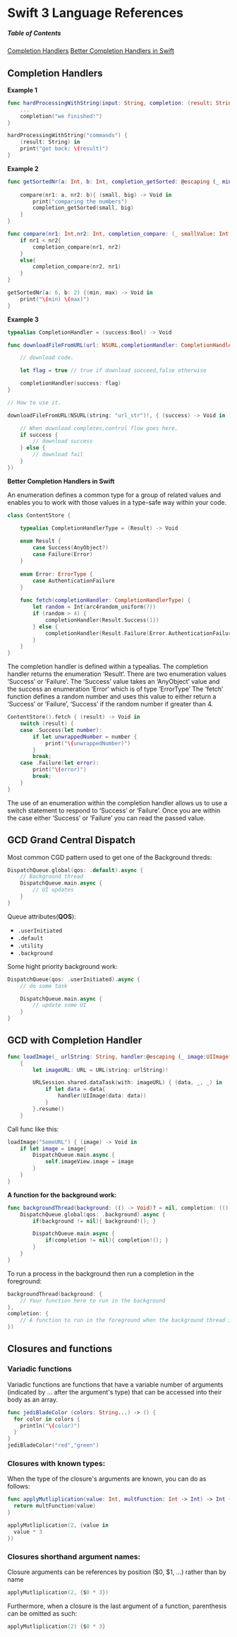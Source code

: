 # Swift 3 Language References

##### Table of Contents 
[Completion Handlers](#completion-handlers)
[Better Completion Handlers in Swift](#better-completion-hadlers-in-swift)

## Completion Handlers

**Example 1**

```swift
func hardProcessingWithString(input: String, completion: (result: String) -> Void) {
	...
	completion("we finished!")
}
```
```swift
hardProcessingWithString("commands") {
	(result: String) in
	print("got back: \(result)")
}
```

**Example 2**

```swift
func getSortedNr(a: Int, b: Int, completion_getSorted: @escaping (_ min: Int, _ max: Int) -> Void){
    
    compare(nr1: a, nr2: b){ (small, big) -> Void in
        print("comparing the numbers")
        completion_getSorted(small, big)
    }
}
```
```swift
func compare(nr1: Int,nr2: Int, completion_compare: (_ smallValue: Int, _ bigValue: Int) -> Void){
    if nr1 < nr2{
        completion_compare(nr1, nr2)
    }
    else{
        completion_compare(nr2, nr1)
    }
}
```
```swift
getSortedNr(a: 6, b: 2) {(min, max) -> Void in
    print("\(min) \(max)")
}
```

**Example 3**

```swift
typealias CompletionHandler = (success:Bool) -> Void

func downloadFileFromURL(url: NSURL,completionHandler: CompletionHandler) {

    // download code.

    let flag = true // true if download succeed,false otherwise

    completionHandler(success: flag)
}

// How to use it.

downloadFileFromURL(NSURL(string: "url_str")!, { (success) -> Void in

    // When download completes,control flow goes here.
    if success {
        // download success
    } else {
        // download fail
    }
})
```

**Better Completion Handlers in Swift**

An enumeration defines a common type for a group of related values and 
enables you to work with those values in a type-safe way within your code.

```swift
class ContentStore {

	typealias CompletionHandlerType = (Result) -> Void
  
	enum Result {
		case Success(AnyObject?)
		case Failure(Error)
	}
  
	enum Error: ErrorType {
		case AuthenticationFailure
	}
  
	func fetch(completionHandler: CompletionHandlerType) {
		let random = Int(arc4random_uniform(7))
		if (random > 4) {
			completionHandler(Result.Success(1))
		} else {
			completionHandler(Result.Failure(Error.AuthenticationFailure))
		}
	}
}
```

The completion handler is defined within a typealias. The completion handler returns the enumeration ‘Result‘. There are two enumeration values ‘Success’ or ‘Failure’. The ‘Success’ value takes an ‘AnyObject’ value and the success an enumeration ‘Error’ which is of type ‘ErrorType’ The ‘fetch’ function defines a random number and uses this value to either return a ‘Success’ or ‘Failure’, ‘Success’ if the random number if greater than 4.

```swift
ContentStore().fetch { (result) -> Void in
	switch (result) {
	case .Success(let number):
		if let unwrappedNumber = number {
			print("\(unwrappedNumber)")
		}
		break;
	case .Failure(let error):
		print("\(error)")
		break;
	}
}
```
The use of an enumeration within the completion handler allows us to use a switch statement to respond to ‘Success’ or ‘Failure’. Once you are within the case either ‘Success’ or ‘Failure’ you can read the passed value.







## GCD Grand Central Dispatch

Most common CGD pattern used to get one of the Background threds:
```swift
DispatchQueue.global(qos: .default).async {
    // Background thread
    DispatchQueue.main.async {
        // UI updates
    }
}
```

Queue attributes(**QOS**):
- `.userInitiated`
- `.default`
- `.utility`
- `.background`

Some hight priority background work:
```swift
DispatchQueue(qos: .userInitiated).async {
    // do some task

    DispatchQueue.main.async {
		// update some UI
    }
}
```

## GCD with Completion Handler

```swift
func loadImage(_ urlString: String, handler:@escaping (_ image:UIImage?)-> Void)
    {
        let imageURL: URL = URL(string: urlString)!

        URLSession.shared.dataTask(with: imageURL) { (data, _, _) in
            if let data = data{
                handler(UIImage(data: data))
            }
        }.resume()
    }
```
Call func like this:
```swift
loadImage("SomeURL") { (image) -> Void in
	if let image = image{
		DispatchQueue.main.async {
			self.imageView.image = image
		}
	}
}
```

**A function for the background work:**
```swift
func backgroundThread(background: (() -> Void)? = nil, completion: (() -> Void)? = nil){
    DispatchQueue.global(qos: .background).async {
        if(background != nil){ background!(); }

        DispatchQueue.main.async {
            if(completion != nil){ completion!(); }
        }
    }
}
```

To run a process in the background then run a completion in the foreground:

```swift
backgroundThread(background: {
    // Your function here to run in the background
},
completion: {
    // A function to run in the foreground when the background thread is complete
})
```


## Closures and functions

### Variadic functions

Variadic functions are functions that have a variable number of arguments 
(indicated by ... after the argument's type) that can be accessed into their body as an array.

```swift
func jediBladeColor (colors: String...) -> () {
  for color in colors {
    println("\(color)")
  }
}
jediBladeColor("red","green")
```

### Closures with known types:

When the type of the closure's arguments are known, you can do as follows:

```swift
func applyMutliplication(value: Int, multFunction: Int -> Int) -> Int {
  return multFunction(value)
}

applyMutliplication(2, {value in
  value * 3
})
```

### Closures shorthand argument names:

Closure arguments can be references by position ($0, $1, ...) rather than by name

```swift
applyMutliplication(2, {$0 * 3})
```

Furthermore, when a closure is the last argument of a function, parenthesis can be omitted as such:

```swift
applyMutliplication(2) {$0 * 3}
```
